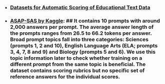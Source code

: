 - ### [Datasets for Automatic Scoring of Educational Text Data](https://ltl-ude.github.io/EduScoringDatasets/)
- ### [ASAP-SAS by Kaggle](https://www.kaggle.com/competitions/asap-sas): ## It contains 10 prompts with around 2,000 answers per prompt. The average answer length of the prompts ranges from 26.5 to 66.2 tokens per answer. Broad prompt topics fall into three categories: Sciences (prompts 1, 2 and 10), English Language Arts (ELA; prompts 3, 4, 7, 8 and 9) and Biology (prompts 5 and 6). We use this topic information later to check whether training on a different prompt from the same topic is beneficial. The dataset contains scoring rubrics but no specific set of reference answers for the individual scores.
